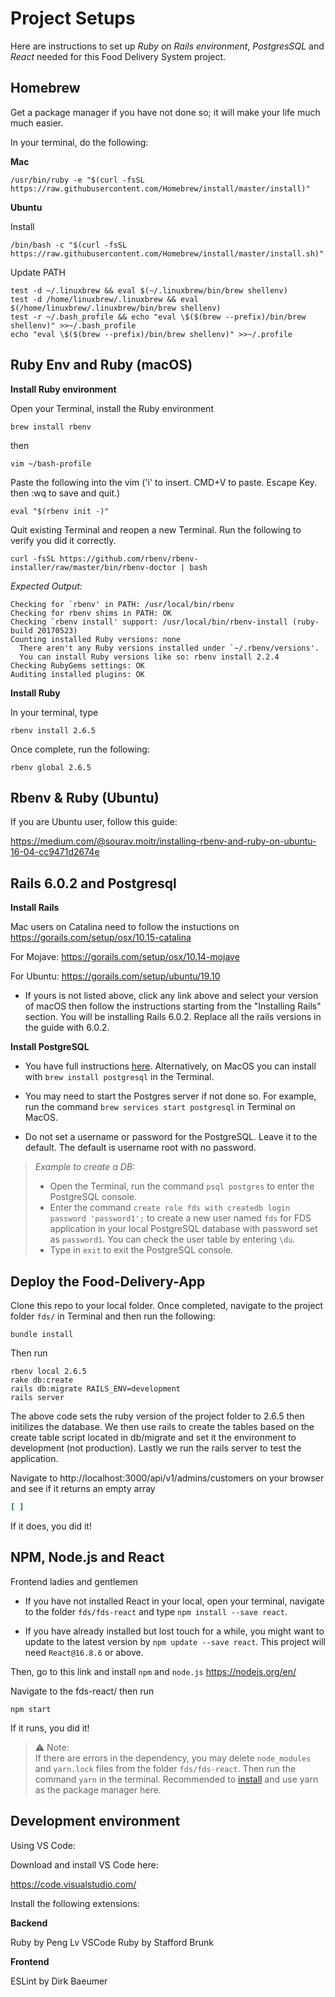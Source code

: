 # Project Setups

Here are instructions to set up *Ruby on Rails environment*, *PostgresSQL* and *React* needed for this Food Delivery System project.

## Homebrew

Get a package manager if you have not done so; it will make your life much much easier.

In your terminal, do the following:

**Mac**

```shell
/usr/bin/ruby -e "$(curl -fsSL https://raw.githubusercontent.com/Homebrew/install/master/install)"
```

**Ubuntu**

Install 
```shell
/bin/bash -c "$(curl -fsSL https://raw.githubusercontent.com/Homebrew/install/master/install.sh)" 
```

Update PATH
```shell
test -d ~/.linuxbrew && eval $(~/.linuxbrew/bin/brew shellenv)
test -d /home/linuxbrew/.linuxbrew && eval $(/home/linuxbrew/.linuxbrew/bin/brew shellenv)
test -r ~/.bash_profile && echo "eval \$($(brew --prefix)/bin/brew shellenv)" >>~/.bash_profile
echo "eval \$($(brew --prefix)/bin/brew shellenv)" >>~/.profile
```

## Ruby Env and Ruby (macOS)

**Install Ruby environment**

Open your Terminal, install the Ruby environment
```shell
brew install rbenv
```
then 

```shell
vim ~/bash-profile
```

Paste the following into the vim ('i' to insert. CMD+V to paste. Escape Key. then :wq to save and quit.)

```shell
eval "$(rbenv init -)"
```

Quit existing Terminal and reopen a new Terminal. Run the following to verify you did it correctly.

```shell
curl -fsSL https://github.com/rbenv/rbenv-installer/raw/master/bin/rbenv-doctor | bash
```

*Expected Output:*
```shell
Checking for `rbenv' in PATH: /usr/local/bin/rbenv
Checking for rbenv shims in PATH: OK
Checking `rbenv install' support: /usr/local/bin/rbenv-install (ruby-build 20170523)
Counting installed Ruby versions: none
  There aren't any Ruby versions installed under `~/.rbenv/versions'.
  You can install Ruby versions like so: rbenv install 2.2.4
Checking RubyGems settings: OK
Auditing installed plugins: OK
```


**Install Ruby**

In your terminal, type
```shell
rbenv install 2.6.5
```
Once complete, run the following:

```shell
rbenv global 2.6.5
```

## Rbenv & Ruby (Ubuntu)
If you are Ubuntu user, follow this guide: 

https://medium.com/@sourav.moitr/installing-rbenv-and-ruby-on-ubuntu-16-04-cc9471d2674e


## Rails 6.0.2 and Postgresql

**Install Rails**

Mac users on Catalina need to follow the instuctions on
https://gorails.com/setup/osx/10.15-catalina

For Mojave:
https://gorails.com/setup/osx/10.14-mojave

For Ubuntu:
https://gorails.com/setup/ubuntu/19.10


* If yours is not listed above, click any link above and select your version of macOS then follow the instructions starting from the "Installing Rails" section. You will be installing Rails 6.0.2. Replace all the rails versions in the guide with 6.0.2.

**Install PostgreSQL**

* You have full instructions [here](https://www.postgresql.org/download/). Alternatively, on MacOS you can install with `brew install postgresql` in the Terminal.

* You may need to start the Postgres server if not done so. For example, run the command `brew services start postgresql` in Terminal on MacOS.

* Do not set a username or password for the PostgreSQL. Leave it to the default. The default is username root with no password.


> *Example to create a DB:*
> * Open the Terminal, run the command `psql postgres` to enter the PostgreSQL console.
> * Enter the command `create role fds with createdb login password 'password1';` to create a new user named `fds` for FDS application in your local PostgreSQL database with password set as `password1`. You can check the user table by entering `\du`.
> * Type in `exit` to exit the PostgreSQL console.


## Deploy the Food-Delivery-App

Clone this repo to your local folder. Once completed, navigate to the project folder `fds/` in Terminal and then run the following:

```shell
bundle install
```

Then run

```shell
rbenv local 2.6.5
rake db:create
rails db:migrate RAILS_ENV=development
rails server
```

The above code sets the ruby version of the project folder to 2.6.5 then initilizes the database. We then use rails to create the tables based on the create table script located in db/migrate and set it the environment to development (not production). Lastly we run the rails server to test the application.


Navigate to http://localhost:3000/api/v1/admins/customers on your browser and see if it returns an empty array 

```ruby
[ ]
```

If it does, you did it!


## NPM, Node.js and React

Frontend ladies and gentlemen

* If you have not installed React in your local, open your terminal, navigate to the folder `fds/fds-react` and type `npm install --save react`. 

* If you have already installed but lost touch for a while, you might want to update to the latest version by `npm update --save react`. This project will need `React@16.8.6` or above.


Then, go to this link and install `npm` and `node.js`
https://nodejs.org/en/

Navigate to the fds-react/ then run

```shell
npm start
```

If it runs, you did it!

> :warning: Note:  
> If there are errors in the dependency, you may delete `node_modules` and `yarn.lock` files from the folder `fds/fds-react`. Then run the command `yarn` in the terminal. Recommended to [install](https://classic.yarnpkg.com/en/docs/install#mac-stable) and use yarn as the package manager here. 

## Development environment

Using VS Code:

Download and install VS Code here:

https://code.visualstudio.com/

Install the following extensions:

**Backend**

Ruby by Peng Lv
VSCode Ruby by Stafford Brunk

**Frontend**

ESLint by  Dirk Baeumer






